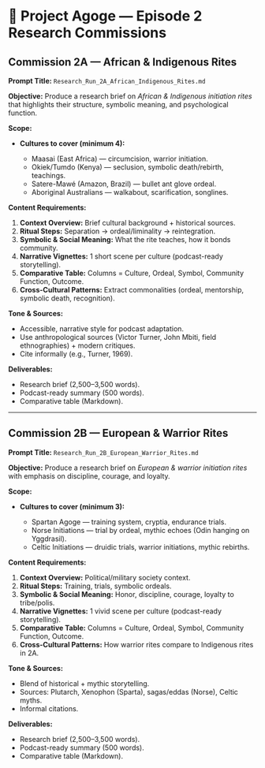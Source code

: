 # 📜 **Project Agoge — Episode 2 Research Commissions**

## **Commission 2A — African & Indigenous Rites**

**Prompt Title:** `Research_Run_2A_African_Indigenous_Rites.md`

**Objective:**
Produce a research brief on *African & Indigenous initiation rites* that highlights their structure, symbolic meaning, and psychological function.

**Scope:**

* **Cultures to cover (minimum 4):**

  * Maasai (East Africa) — circumcision, warrior initiation.
  * Okiek/Tumdo (Kenya) — seclusion, symbolic death/rebirth, teachings.
  * Satere-Mawé (Amazon, Brazil) — bullet ant glove ordeal.
  * Aboriginal Australians — walkabout, scarification, songlines.

**Content Requirements:**

1. **Context Overview:** Brief cultural background + historical sources.
2. **Ritual Steps:** Separation → ordeal/liminality → reintegration.
3. **Symbolic & Social Meaning:** What the rite teaches, how it bonds community.
4. **Narrative Vignettes:** 1 short scene per culture (podcast-ready storytelling).
5. **Comparative Table:** Columns = Culture, Ordeal, Symbol, Community Function, Outcome.
6. **Cross-Cultural Patterns:** Extract commonalities (ordeal, mentorship, symbolic death, recognition).

**Tone & Sources:**

* Accessible, narrative style for podcast adaptation.
* Use anthropological sources (Victor Turner, John Mbiti, field ethnographies) + modern critiques.
* Cite informally (e.g., Turner, 1969).

**Deliverables:**

* Research brief (2,500–3,500 words).
* Podcast-ready summary (500 words).
* Comparative table (Markdown).

---

## **Commission 2B — European & Warrior Rites**

**Prompt Title:** `Research_Run_2B_European_Warrior_Rites.md`

**Objective:**
Produce a research brief on *European & warrior initiation rites* with emphasis on discipline, courage, and loyalty.

**Scope:**

* **Cultures to cover (minimum 3):**

  * Spartan Agoge — training system, cryptia, endurance trials.
  * Norse Initiations — trial by ordeal, mythic echoes (Odin hanging on Yggdrasil).
  * Celtic Initiations — druidic trials, warrior initiations, mythic rebirths.

**Content Requirements:**

1. **Context Overview:** Political/military society context.
2. **Ritual Steps:** Training, trials, symbolic ordeals.
3. **Symbolic & Social Meaning:** Honor, discipline, courage, loyalty to tribe/polis.
4. **Narrative Vignettes:** 1 vivid scene per culture (podcast-ready storytelling).
5. **Comparative Table:** Columns = Culture, Ordeal, Symbol, Community Function, Outcome.
6. **Cross-Cultural Patterns:** How warrior rites compare to Indigenous rites in 2A.

**Tone & Sources:**

* Blend of historical + mythic storytelling.
* Sources: Plutarch, Xenophon (Sparta), sagas/eddas (Norse), Celtic myths.
* Informal citations.

**Deliverables:**

* Research brief (2,500–3,500 words).
* Podcast-ready summary (500 words).
* Comparative table (Markdown).